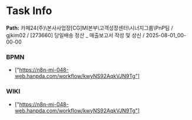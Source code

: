 # Task Info

**Path:** 카페24(주)\본사사업장\[CG]MI본부\고객성장센터\시너지그룹\PnP팀 / gjkim02 / [273660] 당일배송 정산 _ 매출보고서 작성 및 상신 / 2025-08-01_00-00-00

### BPMN
- ["https://n8n-mi-048-web.hanpda.com/workflow/kwyNS92AqkVJN9Tg"]

### WIKI
- ["https://n8n-mi-048-web.hanpda.com/workflow/kwyNS92AqkVJN9Tg"]

